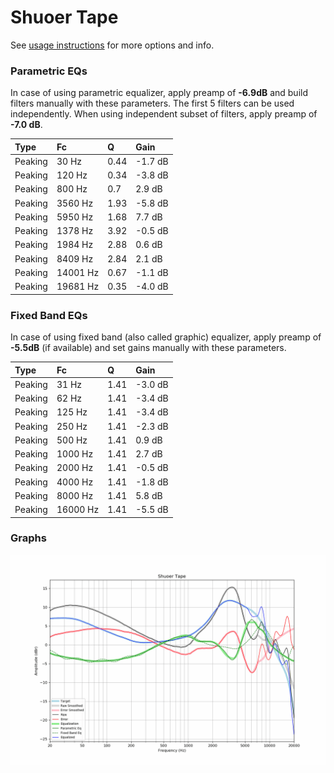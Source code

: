# Shuoer Tape
See [usage instructions](https://github.com/jaakkopasanen/AutoEq#usage) for more options and info.

### Parametric EQs
In case of using parametric equalizer, apply preamp of **-6.9dB** and build filters manually
with these parameters. The first 5 filters can be used independently.
When using independent subset of filters, apply preamp of **-7.0 dB**.

| Type    | Fc       |    Q | Gain    |
|:--------|:---------|:-----|:--------|
| Peaking | 30 Hz    | 0.44 | -1.7 dB |
| Peaking | 120 Hz   | 0.34 | -3.8 dB |
| Peaking | 800 Hz   | 0.7  | 2.9 dB  |
| Peaking | 3560 Hz  | 1.93 | -5.8 dB |
| Peaking | 5950 Hz  | 1.68 | 7.7 dB  |
| Peaking | 1378 Hz  | 3.92 | -0.5 dB |
| Peaking | 1984 Hz  | 2.88 | 0.6 dB  |
| Peaking | 8409 Hz  | 2.84 | 2.1 dB  |
| Peaking | 14001 Hz | 0.67 | -1.1 dB |
| Peaking | 19681 Hz | 0.35 | -4.0 dB |

### Fixed Band EQs
In case of using fixed band (also called graphic) equalizer, apply preamp of **-5.5dB**
(if available) and set gains manually with these parameters.

| Type    | Fc       |    Q | Gain    |
|:--------|:---------|:-----|:--------|
| Peaking | 31 Hz    | 1.41 | -3.0 dB |
| Peaking | 62 Hz    | 1.41 | -3.4 dB |
| Peaking | 125 Hz   | 1.41 | -3.4 dB |
| Peaking | 250 Hz   | 1.41 | -2.3 dB |
| Peaking | 500 Hz   | 1.41 | 0.9 dB  |
| Peaking | 1000 Hz  | 1.41 | 2.7 dB  |
| Peaking | 2000 Hz  | 1.41 | -0.5 dB |
| Peaking | 4000 Hz  | 1.41 | -1.8 dB |
| Peaking | 8000 Hz  | 1.41 | 5.8 dB  |
| Peaking | 16000 Hz | 1.41 | -5.5 dB |

### Graphs
![](./Shuoer%20Tape.png)